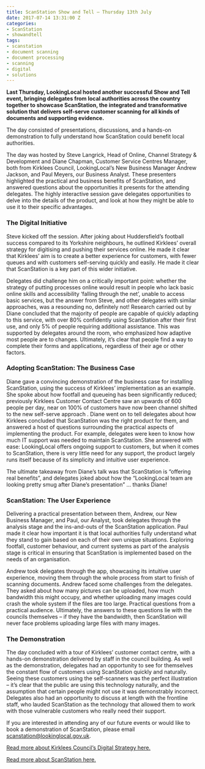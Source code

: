 ```yaml
---
title: ScanStation Show and Tell – Thursday 13th July
date: 2017-07-14 13:31:00 Z
categories:
- ScanStation
- showandtell
tags:
- scanstation
- document scanning
- document processing
- scanning
- digital
- solutions
---
```


**Last Thursday, LookingLocal hosted another successful Show and Tell event, bringing delegates from local authorities across the country together to showcase ScanStation, the integrated and transformative solution that delivers self-serve customer scanning for all kinds of documents and supporting evidence.**

The day consisted of presentations, discussions, and a hands-on demonstration to fully understand how ScanStation could benefit local authorities. 
 
The day was hosted by Steve Langrick, Head of Online, Channel Strategy & Development and Diane Chapman, Customer Service Centres Manager, both from Kirklees Council, LookingLocal’s New Business Manager Andrew Jackson, and Paul Meyers, our Business Analyst. These presenters highlighted the practical and business benefits of ScanStation, and answered questions about the opportunities it presents for the attending delegates. The highly interactive session gave delegates opportunities to delve into the details of the product, and look at how they might be able to use it to their specific advantages.
 
### The Digital Initiative


Steve kicked off the session. After joking about Huddersfield’s football success compared to its Yorkshire neighbours, he outlined Kirklees’ overall strategy for digitising and pushing their services online. He made it clear that Kirklees’ aim is to create a better experience for customers, with fewer queues and with customers self-serving quickly and easily. He made it clear that ScanStation is a key part of this wider initiative. 
 
Delegates did challenge him on a critically important point: whether the strategy of putting processes online would result in people who lack basic online skills and accessibility ‘falling through the net’, unable to access basic services, but the answer from Steve, and other delegates with similar approaches, was a resounding no, definitely not! Research carried out by Diane concluded that the majority of people are capable of quickly adapting to this service, with over 80% confidently using ScanStation after their first use, and only 5% of people requiring additional assistance. This was supported by delegates around the room, who emphasized how adaptive most people are to changes. Ultimately, it’s clear that people find a way to complete their forms and applications, regardless of their age or other factors.
 
### Adopting ScanStation: The Business Case


Diane gave a convincing demonstration of the business case for installing ScanStation, using the success of Kirklees’ implementation as an example. She spoke about how footfall and queueing has been significantly reduced; previously Kirklees Customer Contact Centre saw an upwards of 600 people per day, near on 100% of customers have now been channel shifted to the new self-serve approach . Diane went on to tell delegates about how Kirklees concluded that ScanStation was the right product for them, and answered a host of questions surrounding the practical aspects of implementing the product. For example, delegates were keen to know how much IT support was needed to maintain ScanStation. She answered with ease: LookingLocal offers ongoing support to customers, but when it comes to ScanStation, there is very little need for any support, the product largely runs itself because of its simplicity and intuitive user experience.
 
The ultimate takeaway from Diane’s talk was that ScanStation is “offering real benefits”, and delegates joked about how the “LookingLocal team are looking pretty smug after Diane’s presentation” … thanks Diane!
 
### ScanStation: The User Experience
 

Delivering a practical presentation between them, Andrew, our New Business Manager, and Paul, our Analyst, took delegates through the analysis stage and the ins-and-outs of the ScanStation application. Paul made it clear how important it is that local authorities fully understand what they stand to gain based on each of their own unique situations. Exploring footfall, customer behaviour, and current systems as part of the analysis stage is critical in ensuring that ScanStation is implemented based on the needs of an organisation. 
 
Andrew took delegates through the app, showcasing its intuitive user experience, moving them through the whole process from start to finish of scanning documents. Andrew faced some challenges from the delegates. They asked about how many pictures can be uploaded, how much bandwidth this might occupy, and whether uploading many images could crash the whole system if the files are too large. Practical questions from a practical audience. Ultimately, the answers to these questions lie with the councils themselves – if they have the bandwidth, then ScanStation will never face problems uploading large files with many images. 
 
### The Demonstration


The day concluded with a tour of Kirklees’ customer contact centre, with a hands-on demonstration delivered by staff in the council building. As well as the demonstration, delegates had an opportunity to see for themselves the constant flow of customers using ScanStation quickly and naturally. Seeing these customers using the self-scanners was the perfect illustration  – it’s clear that the public are using this technology naturally, and the assumption that certain people might not use it was demonstrably incorrect. Delegates also had an opportunity to discuss at length with the frontline staff, who lauded ScanStation as the technology that allowed them to work with those vulnerable customers who really need their support.

If you are interested in attending any of our future events or would like to book a demonstration of ScanStation, please email scanstation@lookinglocal.gov.uk.

[Read more about Kirklees Council’s Digital Strategy here.](https://www.kirklees.gov.uk/beta/delivering-services/pdf/digital-connectivity-strategy.pdf)

[Read more about ScanStation here.
](https://about.lookinglocal.gov.uk/solutions/scanstation/) 
